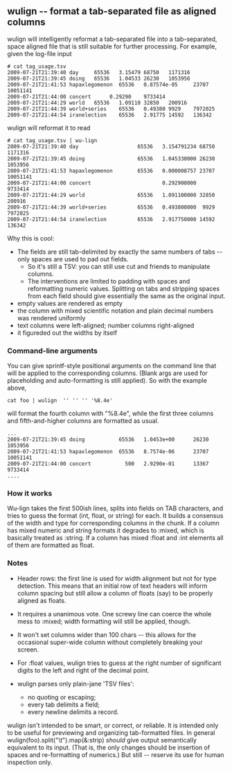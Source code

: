 
## wulign -- format a tab-separated file as aligned columns

wulign will intelligently reformat a tab-separated file into a tab-separated, space aligned file that is still suitable for further processing. For example, given the log-file input

    # cat tag_usage.tsv
    2009-07-21T21:39:40 day     65536   3.15479 68750   1171316
    2009-07-21T21:39:45 doing   65536   1.04533 26230   1053956
    2009-07-21T21:41:53 hapaxlegomenon  65536   0.87574e-05     23707   10051141
    2009-07-21T21:44:00 concert      0.29290    9733414
    2009-07-21T21:44:29 world   65536   1.09110 32850   200916
    2009-07-21T21:44:39 world+series    65536   0.49380 9929    7972025
    2009-07-21T21:44:54 iranelection    65536   2.91775 14592   136342

wulign will reformat it to read

    # cat tag_usage.tsv | wu-lign
    2009-07-21T21:39:40 day                   65536   3.154791234 68750    1171316
    2009-07-21T21:39:45 doing                 65536   1.045330000 26230    1053956
    2009-07-21T21:41:53 hapaxlegomenon        65536   0.000008757 23707   10051141
    2009-07-21T21:44:00 concert                       0.292900000          9733414
    2009-07-21T21:44:29 world                 65536   1.091100000 32850     200916
    2009-07-21T21:44:39 world+series          65536   0.493800000  9929    7972025
    2009-07-21T21:44:54 iranelection          65536   2.917750000 14592     136342

Why this is cool:

* The fields are still tab-delimited by exactly the same numbers of tabs -- only spaces are used to pad out fields. 
  - So it's still a TSV: you can still use cut and friends to manipulate columns.
  - The interventions are limited to padding with spaces and reformatting numeric values. Splitting on tabs and stripping spaces from each field should give essentially the same as the original input.
* empty values are rendered as empty
* the column with mixed scientific notation and plain decimal numbers was rendered uniformly
* text columns were left-aligned; number columns right-aligned
* it figureded out the widths by itself


### Command-line arguments

You can give sprintf-style positional arguments on the command line that will be applied to the corresponding columns. (Blank args are used for placeholding and auto-formatting is still applied).  So with the example above,

    cat foo | wulign  '' '' '' '%8.4e'

will format the fourth column with "%8.4e", while the first three columns and
fifth-and-higher columns are formatted as usual.

    ...
    2009-07-21T21:39:45 doing           65536   1.0453e+00      26230    1053956
    2009-07-21T21:41:53 hapaxlegomenon  65536   8.7574e-06      23707   10051141
    2009-07-21T21:44:00 concert           500   2.9290e-01      13367    9733414
    ....

### How it works

Wu-lign takes the first 500ish lines, splits into fields on TAB characters,
and tries to guess the format (int, float, or string) for each. It builds a
consensus of the width and type for corresponding columns in the chunk.  If a
column has mixed numeric and string formats it degrades to :mixed, which is
basically treated as :string. If a column has mixed :float and :int elements all
of them are formatted as float.

### Notes

* Header rows: the first line is used for width alignment but not for type detection. This means that an initial row of text headers will inform column spacing but still allow a column of floats (say) to be properly aligned as floats.

* It requires a unanimous vote. One screwy line can coerce the whole mess to :mixed; width formatting will still be applied, though.

* It won't set columns wider than 100 chars -- this allows for the occasional super-wide column without completely breaking your screen.

* For :float values, wulign tries to guess at the right number of significant digits to the left and right of the decimal point.

* wulign parses only plain-jane 'TSV files': 
  - no quoting or escaping; 
  - every tab delimits a field;
  - every newline delimits a record.

wulign isn't intended to be smart, or correct, or reliable. It is intended only to be useful for previewing and organizing tab-formatted files. In general wulign(foo).split("\t").map(&:strip) *should* give output semantically equivalent to its input. (That is, the only changes should be insertion of spaces and re-formatting of numerics.) But still -- reserve its use for human inspection only.
